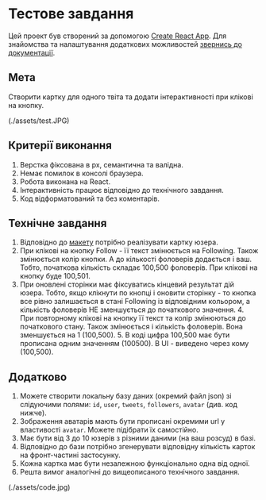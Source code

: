 # Тестове завдання

Цей проект був створений за допомогою
[Create React App](https://github.com/facebook/create-react-app). Для знайомства
та налаштування додаткових можливостей
[звернись до документації](https://facebook.github.io/create-react-app/docs/getting-started).

## Мета

Створити картку для одного твіта та додати інтерактивності при клікові на
кнопку.

(./assets/test.JPG)

## Критерії виконання

1. Верстка фіксована в рх, семантична та валідна.
2. Немає помилок в консолі браузера.
3. Робота виконана на React.
4. Інтерактивність працює відповідно до технічного завдання.
5. Код відформатований та без коментарів.

## Технічне завдання

1. Відповідно до
   [макету](https://www.figma.com/file/zun1oP6NmS2Lmgbcj6e1IG/Test?node-id=0-1&t=tho8otnk0ZO4Aljh-0)
   потрібно реалізувати картку юзера.
2. При клікові на кнопку Follow - її текст змінюється на Following. Також
   змінюється колір кнопки. А до кількості фоловерів додається і ваш. Тобто,
   початкова кількість складає 100,500 фоловерів. При клікові на кнопку буде
   100,501.
3. При оновлені сторінки має фіксуватись кінцевий результат дій юзера. Тобто,
   якщо клікнути по кнопці і оновити сторінку - то кнопка все рівно залишається
   в стані Following із відповідним кольором, а кількість фоловерів НЕ
   зменшується до початкового значення. 4. При повторному клікові на кнопку її
   текст та колір змінюються до початкового стану. Також змінюється і кількість
   фоловерів. Вона зменшується на 1 (100,500). 5. В коді цифра 100,500 має бути
   прописана одним значенням (100500). В UI - виведено через кому (100,500).

## Додатково

1. Можете створити локальну базу даних (окремий файл json) зі слідуючими полями:
   `id`, `user`, `tweets`, `followers`, `avatar` (див. код нижче).
2. Зображення аватарів мають бути прописані окремими url у властивості `avatar`.
   Можете підібрати їх самостійно.
3. Має бути від 3 до 10 юзерів з різними даними (на ваш розсуд) в базі.
4. Відповідно до бази потрібно згенерувати відповідну кількість карток на
   фронт-частині застосунку.
5. Кожна картка має бути незалежною функціонально одна від одної.
6. Решта вимог аналогічні до вищеописаного технічного завдання.

(./assets/code.jpg)
